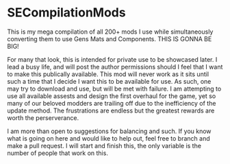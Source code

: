 # SECompilationMods
This is my mega compilation of all 200+ mods I use while simultaneously converting them to use Gens Mats and Components. THIS IS GONNA BE BIG!

For many that look, this is intended for private use to be showcased later. I lead a busy life, and will post the author permissions should I feel that I want to make this publically available. This mod will never work as it sits until such a time that I decide I want this to be available for use. As such, one may try to download and use, but will be met with failure. I am attempting to use all available assests and design the first overhaul for the game, yet so many of our beloved modders are trailing off due to the inefficiency of the update method. The frustrations are endless but the greatest rewards are worth the perserverance.

I am more than open to suggestions for balancing and such. If you know what is going on here and would like to help out, feel free to branch and make a pull request. I will start and finish this, the only variable is the number of people that work on this.
